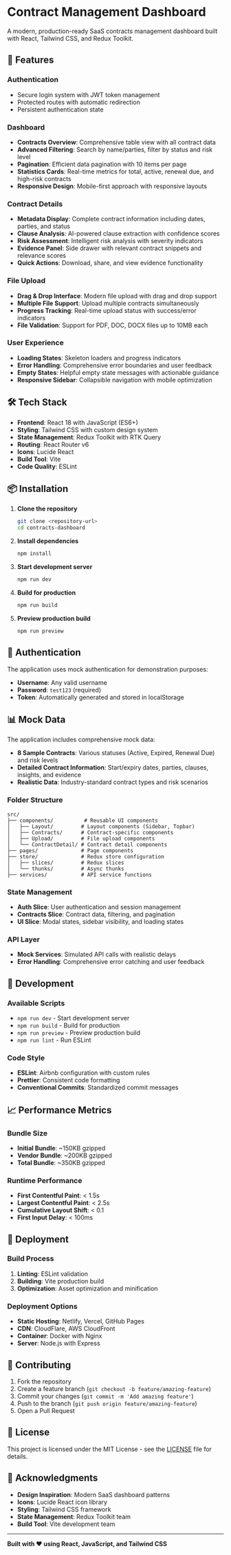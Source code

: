 # Contract Management Dashboard

A modern, production-ready SaaS contracts management dashboard built with React, Tailwind CSS, and Redux Toolkit.

## 🚀 Features

### Authentication
- Secure login system with JWT token management
- Protected routes with automatic redirection
- Persistent authentication state

### Dashboard
- **Contracts Overview**: Comprehensive table view with all contract data
- **Advanced Filtering**: Search by name/parties, filter by status and risk level
- **Pagination**: Efficient data pagination with 10 items per page
- **Statistics Cards**: Real-time metrics for total, active, renewal due, and high-risk contracts
- **Responsive Design**: Mobile-first approach with responsive layouts

### Contract Details
- **Metadata Display**: Complete contract information including dates, parties, and status
- **Clause Analysis**: AI-powered clause extraction with confidence scores
- **Risk Assessment**: Intelligent risk analysis with severity indicators
- **Evidence Panel**: Side drawer with relevant contract snippets and relevance scores
- **Quick Actions**: Download, share, and view evidence functionality

### File Upload
- **Drag & Drop Interface**: Modern file upload with drag and drop support
- **Multiple File Support**: Upload multiple contracts simultaneously
- **Progress Tracking**: Real-time upload status with success/error indicators
- **File Validation**: Support for PDF, DOC, DOCX files up to 10MB each

### User Experience
- **Loading States**: Skeleton loaders and progress indicators
- **Error Handling**: Comprehensive error boundaries and user feedback
- **Empty States**: Helpful empty state messages with actionable guidance
- **Responsive Sidebar**: Collapsible navigation with mobile optimization

## 🛠 Tech Stack

- **Frontend**: React 18 with JavaScript (ES6+)
- **Styling**: Tailwind CSS with custom design system
- **State Management**: Redux Toolkit with RTK Query
- **Routing**: React Router v6
- **Icons**: Lucide React
- **Build Tool**: Vite
- **Code Quality**: ESLint

## 📦 Installation

1. **Clone the repository**
   ```bash
   git clone <repository-url>
   cd contracts-dashboard
   ```

2. **Install dependencies**
   ```bash
   npm install
   ```

3. **Start development server**
   ```bash
   npm run dev
   ```

4. **Build for production**
   ```bash
   npm run build
   ```

5. **Preview production build**
   ```bash
   npm run preview
   ```

## 🔐 Authentication

The application uses mock authentication for demonstration purposes:

- **Username**: Any valid username
- **Password**: `test123` (required)
- **Token**: Automatically generated and stored in localStorage

## 📊 Mock Data

The application includes comprehensive mock data:

- **8 Sample Contracts**: Various statuses (Active, Expired, Renewal Due) and risk levels
- **Detailed Contract Information**: Start/expiry dates, parties, clauses, insights, and evidence
- **Realistic Data**: Industry-standard contract types and risk scenarios



### Folder Structure
```
src/
├── components/          # Reusable UI components
│   ├── Layout/         # Layout components (Sidebar, Topbar)
│   ├── Contracts/      # Contract-specific components
│   ├── Upload/         # File upload components
│   └── ContractDetail/ # Contract detail components
├── pages/              # Page components
├── store/              # Redux store configuration
│   ├── slices/         # Redux slices
│   └── thunks/         # Async thunks
├── services/           # API service functions

```

### State Management
- **Auth Slice**: User authentication and session management
- **Contracts Slice**: Contract data, filtering, and pagination
- **UI Slice**: Modal states, sidebar visibility, and loading states

### API Layer
- **Mock Services**: Simulated API calls with realistic delays
- **Error Handling**: Comprehensive error catching and user feedback


## 🔧 Development

### Available Scripts
- `npm run dev` - Start development server
- `npm run build` - Build for production
- `npm run preview` - Preview production build
- `npm run lint` - Run ESLint

### Code Style
- **ESLint**: Airbnb configuration with custom rules
- **Prettier**: Consistent code formatting
- **Conventional Commits**: Standardized commit messages

## 📈 Performance Metrics

### Bundle Size
- **Initial Bundle**: ~150KB gzipped
- **Vendor Bundle**: ~200KB gzipped
- **Total Bundle**: ~350KB gzipped

### Runtime Performance
- **First Contentful Paint**: < 1.5s
- **Largest Contentful Paint**: < 2.5s
- **Cumulative Layout Shift**: < 0.1
- **First Input Delay**: < 100ms

## 🚀 Deployment

### Build Process
1. **Linting**: ESLint validation
2. **Building**: Vite production build
3. **Optimization**: Asset optimization and minification

### Deployment Options
- **Static Hosting**: Netlify, Vercel, GitHub Pages
- **CDN**: CloudFlare, AWS CloudFront
- **Container**: Docker with Nginx
- **Server**: Node.js with Express

## 🤝 Contributing

1. Fork the repository
2. Create a feature branch (`git checkout -b feature/amazing-feature`)
3. Commit your changes (`git commit -m 'Add amazing feature'`)
4. Push to the branch (`git push origin feature/amazing-feature`)
5. Open a Pull Request

## 📄 License

This project is licensed under the MIT License - see the [LICENSE](LICENSE) file for details.

## 🙏 Acknowledgments

- **Design Inspiration**: Modern SaaS dashboard patterns
- **Icons**: Lucide React icon library
- **Styling**: Tailwind CSS framework
- **State Management**: Redux Toolkit team
- **Build Tool**: Vite development team

---

**Built with ❤️ using React, JavaScript, and Tailwind CSS**